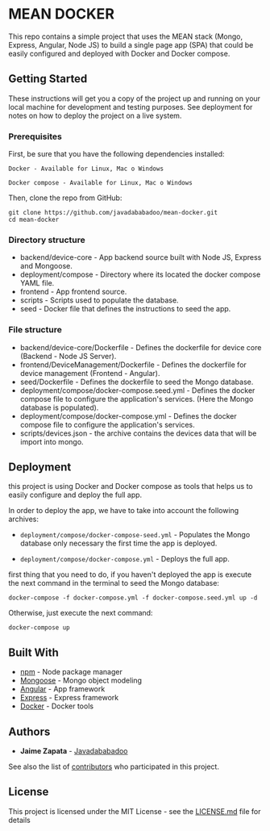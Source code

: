 # MEAN DOCKER

This repo contains a simple project that uses the MEAN stack (Mongo, Express, Angular, Node JS) to build a single page app (SPA) that could be easily configured and deployed with Docker and Docker compose.

## Getting Started

These instructions will get you a copy of the project up and running on your local machine for development and testing purposes. See deployment for notes on how to deploy the project on a live system.

### Prerequisites

First, be sure that you have the following dependencies installed:

```
Docker - Available for Linux, Mac o Windows
```
```
Docker compose - Available for Linux, Mac o Windows
```

Then, clone the repo from GitHub:

```
git clone https://github.com/javadababadoo/mean-docker.git
cd mean-docker
```

### Directory structure
* backend/device-core - App backend source built with Node JS, Express and Mongoose.
* deployment/compose - Directory where its located the docker compose YAML file.
* frontend - App frontend source.
* scripts - Scripts used to populate the database.
* seed - Docker file that defines the instructions to seed the app.

### File structure
* backend/device-core/Dockerfile - Defines the dockerfile for device core (Backend - Node JS Server).
* frontend/DeviceManagement/Dockerfile - Defines the dockerfile for device management (Frontend - Angular).
* seed/Dockerfile - Defines the dockerfile to seed the Mongo database.
* deployment/compose/docker-compose.seed.yml - Defines the docker compose file to configure the application's services. (Here the Mongo database is populated).
* deployment/compose/docker-compose.yml - Defines the docker compose file to configure the application's services.
* scripts/devices.json - the archive contains the devices data that will be import into mongo.

## Deployment

this project is using Docker and Docker compose as tools that helps us to easily configure and deploy the full app.

In order to deploy the app, we have to take into account the following archives:

* ```deployment/compose/docker-compose-seed.yml``` - Populates the Mongo database only necessary the first time the app is deployed.

* ```deployment/compose/docker-compose.yml``` - Deploys the full app.

first thing that you need to do, if you haven't deployed the app is execute the next command in the terminal to seed the Mongo database:

```
docker-compose -f docker-compose.yml -f docker-compose.seed.yml up -d
```
Otherwise, just execute the next command:

```
docker-compose up
```

## Built With

* [npm](https://www.npmjs.com/) - Node package manager
* [Mongoose](http://mongoosejs.com/) - Mongo object modeling
* [Angular](https://angular.io/) - App framework
* [Express](http://expressjs.com/) - Express framework
* [Docker](https://www.docker.com/) - Docker tools

## Authors

* **Jaime Zapata** - [Javadababadoo](https://github.com/javadababadoo)

See also the list of [contributors](https://github.com/your/project/contributors) who participated in this project.

## License

This project is licensed under the MIT License - see the [LICENSE.md](LICENSE.md) file for details
